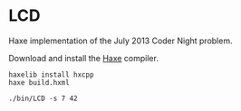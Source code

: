 # LCD

Haxe implementation of the July 2013 Coder Night problem.

Download and install the [Haxe](http://haxe.org/) compiler.

    haxelib install hxcpp
    haxe build.hxml

    ./bin/LCD -s 7 42
